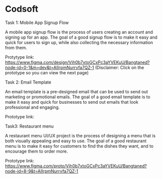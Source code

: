 # Codsoft
Task 1: Mobile App Signup Flow


A mobile app signup flow is the process of users creating an account and signing up for an
app. The goal of a good signup flow is to make it easy and quick for users to sign up, while
also collecting the necessary information from them.

Protytype link:
https://www.figma.com/design/Vih0b7xtoGCxPc3aYVEKuU/Bangtaned?node-id=0-1&m=dev&t=AIIrpmNurrvfa7QZ-1
(Disclaimer: Click on the prototype so you can view the next page)


Task 2: Email Template

An email template is a pre-designed email that can be used to send out
marketing or promotional emails. The goal of a good email template is to make it
easy and quick for businesses to send out emails that look professional and
engaging.

Prototype link:


Task3: Restaurant menu

A restaurant menu UI/UX project is the process of designing a menu that is
both visually appealing and easy to use. The goal of a good restaurant menu
is to make it easy for customers to find the dishes they want, and to
encourage them to order more.

Prototype link:
https://www.figma.com/proto/Vih0b7xtoGCxPc3aYVEKuU/Bangtaned?node-id=8-9&t=AIIrpmNurrvfa7QZ-1

